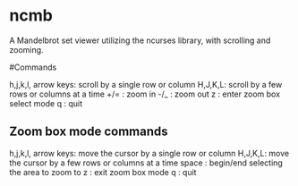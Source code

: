 ncmb
====

A Mandelbrot set viewer utilizing the ncurses library, with scrolling and zooming.

#Commands

h,j,k,l, arrow keys: scroll by a single row or column
H,J,K,L: scroll by a few rows or columns at a time
+/=    : zoom in
-/\_   : zoom out
z      : enter zoom box select mode
q      : quit

## Zoom box mode commands
h,j,k,l, arrow keys: move the cursor by a single row or column
H,J,K,L: move the cursor by a few rows or columns at a time
space  : begin/end selecting the area to zoom to
z      : exit zoom box mode
q      : quit
